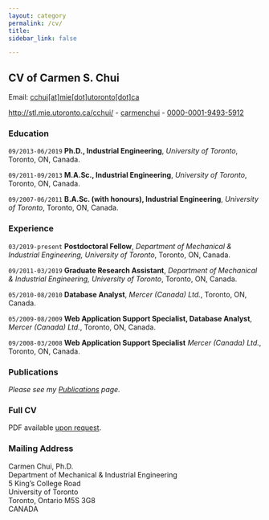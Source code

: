```yaml
---
layout: category
permalink: /cv/
title: 
sidebar_link: false

---
```


## CV of Carmen S. Chui

Email: <a href="mailto:cchui[at]mie[dot]utoronto[dot]ca">cchui[at]mie[dot]utoronto[dot]ca</a>

<div id="webaddress">
  <a href="http://stl.mie.utoronto.ca/cchui/"><i class="fas fa-home"></i> http://stl.mie.utoronto.ca/cchui/</a> - 
  <a href="https://github.com/carmenchui"><i class="fab fa-github"></i> carmenchui</a> - 
  <a href="http://orcid.org/0000-0001-9493-5912"><i class="ai ai-orcid"></i> 0000-0001-9493-5912</a>
</div>

### Education

`09/2013-06/2019`
**Ph.D., Industrial Engineering**, *University of Toronto*, Toronto, ON, Canada.

`09/2011-09/2013`
**M.A.Sc., Industrial Engineering**, *University of Toronto*, Toronto, ON, Canada.

`09/2007-06/2011`
**B.A.Sc. (with honours), Industrial Engineering**, *University of Toronto*, Toronto, ON, Canada.

### Experience

`03/2019-present`
**Postdoctoral Fellow**, *Department of Mechanical & Industrial Engineering, University of Toronto*, Toronto, ON, Canada.

`09/2011-03/2019`
**Graduate Research Assistant**, *Department of Mechanical & Industrial Engineering, University of Toronto*, Toronto, ON, Canada.

`05/2010-08/2010`
**Database Analyst**, *Mercer (Canada) Ltd.*, Toronto, ON, Canada.

`05/2009-08/2009`
**Web Application Support Specialist, Database Analyst**, *Mercer (Canada) Ltd.*, Toronto, ON, Canada.

`09/2008-03/2008`
**Web Application Support Specialist** *Mercer (Canada) Ltd.*, Toronto, ON, Canada.

### Publications

*Please see my [Publications](http://carmenchui.github.io/publications/) page.*

### Full CV
PDF available [upon request](mailto:cchui[at]mie[dot]utoronto[dot]ca).

### Mailing Address
Carmen Chui, Ph.D.<br/>
Department of Mechanical & Industrial Engineering<br/>
5 King’s College Road<br/>
University of Toronto<br/>
Toronto, Ontario M5S 3G8<br/>
CANADA